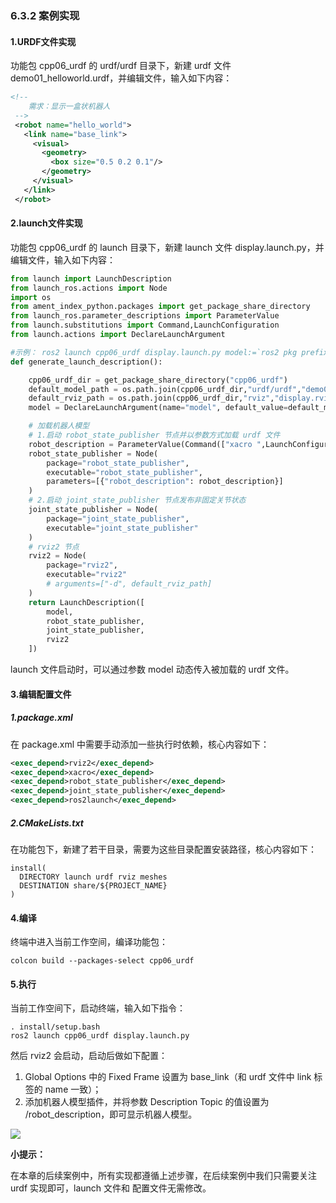 ### 6.3.2 案例实现

#### 1.URDF文件实现

功能包 cpp06\_urdf 的 urdf/urdf 目录下，新建 urdf 文件 demo01\_helloworld.urdf，并编辑文件，输入如下内容：

```xml
<!-- 
    需求：显示一盒状机器人
 -->
 <robot name="hello_world">
   <link name="base_link">
     <visual>
       <geometry>
         <box size="0.5 0.2 0.1"/>
       </geometry>
     </visual>
   </link>
 </robot>
```

#### 2.launch文件实现

功能包 cpp06\_urdf 的 launch 目录下，新建 launch 文件 display.launch.py，并编辑文件，输入如下内容：

```py
from launch import LaunchDescription
from launch_ros.actions import Node
import os
from ament_index_python.packages import get_package_share_directory
from launch_ros.parameter_descriptions import ParameterValue
from launch.substitutions import Command,LaunchConfiguration
from launch.actions import DeclareLaunchArgument

#示例： ros2 launch cpp06_urdf display.launch.py model:=`ros2 pkg prefix --share cpp06_urdf`/urdf/urdf/demo01_helloworld.urdf
def generate_launch_description():

    cpp06_urdf_dir = get_package_share_directory("cpp06_urdf")
    default_model_path = os.path.join(cpp06_urdf_dir,"urdf/urdf","demo01_helloworld.urdf")
    default_rviz_path = os.path.join(cpp06_urdf_dir,"rviz","display.rviz")
    model = DeclareLaunchArgument(name="model", default_value=default_model_path)

    # 加载机器人模型
    # 1.启动 robot_state_publisher 节点并以参数方式加载 urdf 文件
    robot_description = ParameterValue(Command(["xacro ",LaunchConfiguration("model")]))
    robot_state_publisher = Node(
        package="robot_state_publisher",
        executable="robot_state_publisher",
        parameters=[{"robot_description": robot_description}]
    )
    # 2.启动 joint_state_publisher 节点发布非固定关节状态
    joint_state_publisher = Node(
        package="joint_state_publisher",
        executable="joint_state_publisher"
    )
    # rviz2 节点
    rviz2 = Node(
        package="rviz2",
        executable="rviz2"
        # arguments=["-d", default_rviz_path]
    )
    return LaunchDescription([
        model,
        robot_state_publisher,
        joint_state_publisher,
        rviz2
    ])
```

launch 文件启动时，可以通过参数 model 动态传入被加载的 urdf 文件。

#### 3.编辑配置文件

##### 1.package.xml

在 package.xml 中需要手动添加一些执行时依赖，核心内容如下：

```XML
<exec_depend>rviz2</exec_depend>
<exec_depend>xacro</exec_depend>
<exec_depend>robot_state_publisher</exec_depend>
<exec_depend>joint_state_publisher</exec_depend>
<exec_depend>ros2launch</exec_depend>
```

##### 2.CMakeLists.txt

在功能包下，新建了若干目录，需要为这些目录配置安装路径，核心内容如下：

```
install(
  DIRECTORY launch urdf rviz meshes
  DESTINATION share/${PROJECT_NAME}  
)
```

#### 4.编译

终端中进入当前工作空间，编译功能包：

```
colcon build --packages-select cpp06_urdf
```

#### 5.执行

当前工作空间下，启动终端，输入如下指令：

```
. install/setup.bash
ros2 launch cpp06_urdf display.launch.py
```

然后 rviz2 会启动，启动后做如下配置：

1. Global Options 中的 Fixed Frame 设置为 base\_link（和  urdf 文件中 link 标签的 name 一致）；
2. 添加机器人模型插件，并将参数 Description Topic 的值设置为 /robot\_description，即可显示机器人模型。

![](/assets/6.3.2rviz2显示机器人模型.gif)

**小提示：**

在本章的后续案例中，所有实现都遵循上述步骤，在后续案例中我们只需要关注 urdf 实现即可，launch 文件和 配置文件无需修改。

